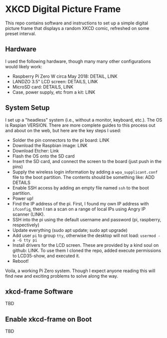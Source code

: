 # XKCD Digital Picture Frame

This repo contains software and instructions to set up a simple digital picture
frame that displays a random XKCD comic, refreshed on some preset interval.

## Hardware

I used the following hardware, though many many other configurations would likely work:

+ Raspberry Pi Zero W circa May 2018: DETAIL, LINK
+ LANDZO 3.5" LCD screen: DETAILS, LINK
+ MicroSD card: DETAILS, LINK
+ Case, power supply, etc from a kit: LINK

## System Setup

I set up a "headless" system (i.e., without a monitor, keyboard, etc.). The OS
is Raspian VERSION. There are more complete guides to this process out and
about on the web, but here are the key steps I used: 

+ Solder the pin connectors to the pi board: LINK
+ Download the Raspbian image: LINK
+ Download Etcher: Link
+ Flash the OS onto the SD card
+ Insert the SD card, and connect the screen to the board (just push in the pins)
+ Supply the wireless login information by adding a `wpa_supplicant.conf` file
  to the boot partition. The contents should be something like: ADD DETAILS
+ Enable SSH access by adding an empty file named `ssh` to the boot partition.
+ Power up!
+ Find the IP address of the pi. First, I found my own IP address with
  `ifconfig`, then I ran a scan on a range of local IPs using Angry IP scanner
  (LINK). 
+ SSH into the pi using the default username and password (pi, raspberry, respectively)
+ Update everything (sudo apt update; sudo apt upgrade)
+ Add user `pi` to group `tty`, otherwise the desktop will not load: `usermod -a -G tty pi`
+ Install drivers for the LCD screen. These are provided by a kind soul on
  github: LINK. To use them I cloned the repo, added execute permissions to
  LCD35-show, and executed it.
+ Reboot!

Voila, a working Pi Zero system. Though I expect anyone reading this will find
new and exciting problems to solve along the way.

## xkcd-frame Software

TBD

## Enable xkcd-frame on Boot

TBD
